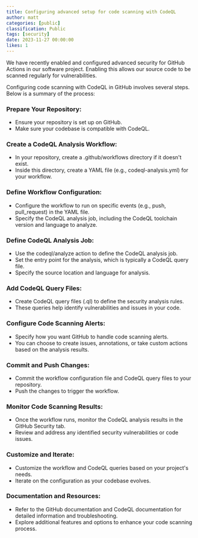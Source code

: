 ```yaml
---
title: Configuring advanced setup for code scanning with CodeQL
author: matt
categories: [public]
classification: Public
tags: [security]
date: 2023-11-27 00:00:00 
likes: 1
---
```


We have recently enabled and configured advanced security for GitHub Actions in our software project. Enabling this allows our source code to be scanned regularly for vulnerabilities.

Configuring code scanning with CodeQL in GitHub involves several steps. Below is a summary of the process:

### Prepare Your Repository:

- Ensure your repository is set up on GitHub.
- Make sure your codebase is compatible with CodeQL.

### Create a CodeQL Analysis Workflow:

- In your repository, create a .github/workflows directory if it doesn't exist.
- Inside this directory, create a YAML file (e.g., codeql-analysis.yml) for your workflow.

### Define Workflow Configuration:

- Configure the workflow to run on specific events (e.g., push, pull_request) in the YAML file.
- Specify the CodeQL analysis job, including the CodeQL toolchain version and language to analyze.

### Define CodeQL Analysis Job:

- Use the codeql/analyze action to define the CodeQL analysis job.
- Set the entry point for the analysis, which is typically a CodeQL query file.
- Specify the source location and language for analysis.

### Add CodeQL Query Files:

- Create CodeQL query files (.ql) to define the security analysis rules.
- These queries help identify vulnerabilities and issues in your code.

### Configure Code Scanning Alerts:

- Specify how you want GitHub to handle code scanning alerts.
- You can choose to create issues, annotations, or take custom actions based on the analysis results.

### Commit and Push Changes:

- Commit the workflow configuration file and CodeQL query files to your repository.
- Push the changes to trigger the workflow.

### Monitor Code Scanning Results:

- Once the workflow runs, monitor the CodeQL analysis results in the GitHub Security tab.
- Review and address any identified security vulnerabilities or code issues.

### Customize and Iterate:

- Customize the workflow and CodeQL queries based on your project's needs.
- Iterate on the configuration as your codebase evolves.

### Documentation and Resources:

- Refer to the GitHub documentation and CodeQL documentation for detailed information and troubleshooting.
- Explore additional features and options to enhance your code scanning process.